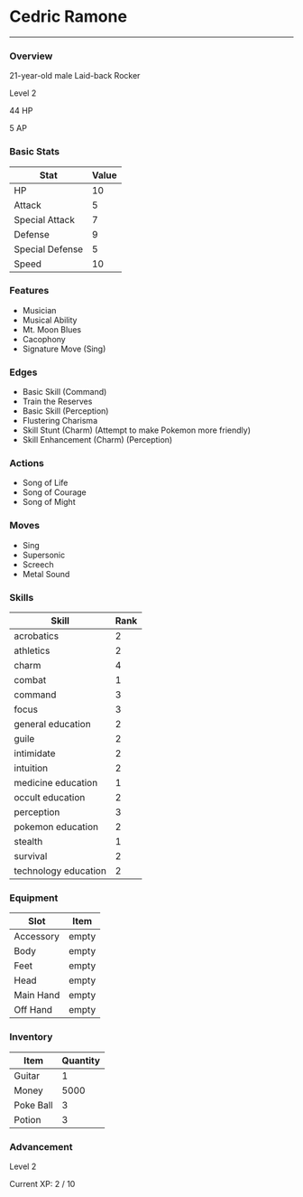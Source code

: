 # Cedric Ramone
------------------------------------------------------------------------

### Overview
21-year-old male Laid-back Rocker

Level 2

44 HP

5 AP

### Basic Stats
| Stat              | Value |
| ----------------- | ----- |
| HP                | 10 |
| Attack            | 5 |
| Special Attack    | 7 |
| Defense           | 9 |
| Special Defense   | 5 |
| Speed             | 10 |

### Features
* Musician
* Musical Ability
* Mt. Moon Blues
* Cacophony
* Signature Move (Sing)

### Edges
* Basic Skill (Command)
* Train the Reserves
* Basic Skill (Perception)
* Flustering Charisma
* Skill Stunt (Charm) (Attempt to make Pokemon more friendly)
* Skill Enhancement (Charm) (Perception)

### Actions
* Song of Life
* Song of Courage
* Song of Might

### Moves
* Sing
* Supersonic
* Screech
* Metal Sound

### Skills
| Skill         | Rank |
| ------------- | ---- |
| acrobatics | 2 |
| athletics | 2 |
| charm | 4 |
| combat | 1 |
| command | 3 |
| focus | 3 |
| general education | 2 |
| guile | 2 |
| intimidate | 2 |
| intuition | 2 |
| medicine education | 1 |
| occult education | 2 |
| perception | 3 |
| pokemon education | 2 |
| stealth | 1 |
| survival | 2 |
| technology education | 2 |

### Equipment
| Slot          | Item |
| ------------- | ---- |
| Accessory | empty |
| Body | empty |
| Feet | empty |
| Head | empty |
| Main Hand | empty |
| Off Hand | empty |

### Inventory
| Item          | Quantity |
| ------------- | -------- |
| Guitar | 1 |
| Money | 5000 |
| Poke Ball | 3 |
| Potion | 3 |

### Advancement
Level 2

Current XP: 2 / 10